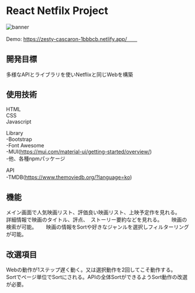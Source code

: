 # React Netfilx Project

![banner](https://user-images.githubusercontent.com/74494210/176236138-03b82911-a29f-4eb2-9cef-9edf20ea4fdf.png)


Demo: https://zesty-cascaron-1bbbcb.netlify.app/　　

## 開発目標  
多様なAPIとライブラリを使いNetflixと同じWebを構築  

## 使用技術　　
HTML  
CSS  
Javascript  
   
Library  
 -Bootstrap  
 -Font Awesome  
 -MUI(https://mui.com/material-ui/getting-started/overview/)  
 -他、各種npmパッケージ  

API  
  -TMDB(https://www.themoviedb.org/?language=ko)　　
  
## 機能  
メイン画面で人気映画リスト、評価良い映画リスト、上映予定作を見れる。　　
詳細情報で映画のタイトル、評点、　ストーリー要約などを見れる。　　
映画の検索が可能。　　
映画の情報をSortや好きなジャンルを選択しフィルターリングが可能。  

## 改選項目  
Webの動作が1ステップ遅く動く。又は選択動作を2回してこそ動作する。　　
Sortでページ単位でSortにされる。APIの全体SortができるようSort動作の改選が必要。  